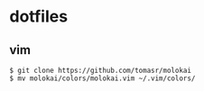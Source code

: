 # dotfiles

## vim
```
$ git clone https://github.com/tomasr/molokai
$ mv molokai/colors/molokai.vim ~/.vim/colors/
```
